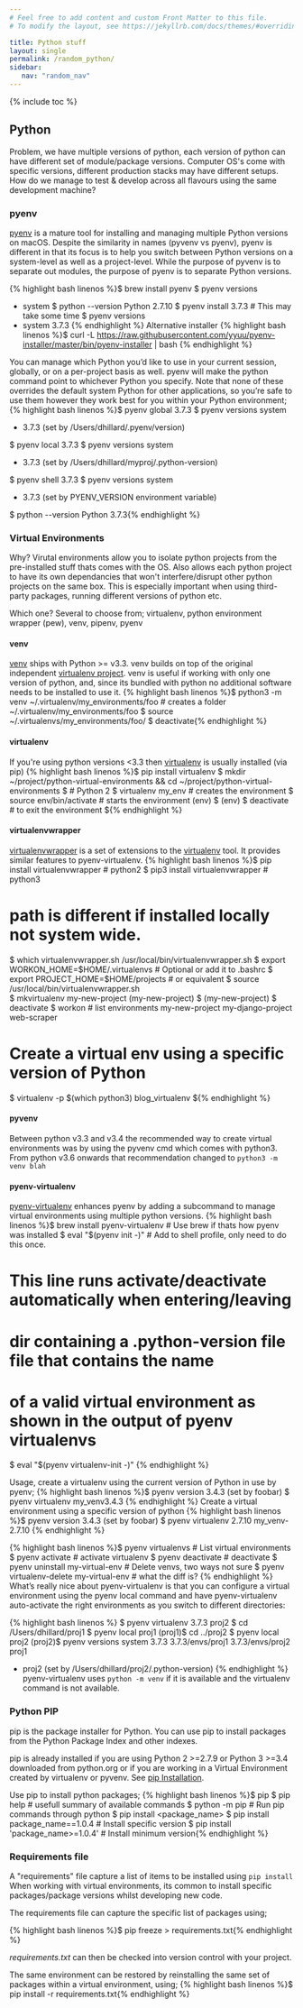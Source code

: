 ```yaml
---
# Feel free to add content and custom Front Matter to this file.
# To modify the layout, see https://jekyllrb.com/docs/themes/#overriding-theme-defaults

title: Python stuff
layout: single
permalink: /random_python/
sidebar:
   nav: "random_nav"
---
```

{% include toc %}

## Python 
Problem, we have multiple versions of python, each version of python can have different set of module/package versions. Computer OS's come with specific versions, different production stacks may have different setups. How do we manage to test & develop across all flavours using the same development machine?

### pyenv
[pyenv](https://github.com/pyenv/pyenv) is a mature tool for installing and managing multiple Python versions on macOS. Despite the similarity in names (pyvenv vs pyenv), pyenv is different in that its focus is to help you switch between Python versions on a system-level as well as a project-level. While the purpose of pyvenv is to separate out modules, the purpose of pyenv is to separate Python versions.

{% highlight bash linenos %}$ brew install pyenv
$ pyenv versions
* system
$ python --version
Python 2.7.10
$ pyenv install 3.7.3  # This may take some time
$ pyenv versions
* system
  3.7.3 {% endhighlight %}
Alternative installer
{% highlight bash linenos %}$ curl -L https://raw.githubusercontent.com/yyuu/pyenv-installer/master/bin/pyenv-installer | bash {% endhighlight %}

You can manage which Python you’d like to use in your current session, globally, or on a per-project basis as well. pyenv will make the python command point to whichever Python you specify. Note that none of these overrides the default system Python for other applications, so you’re safe to use them however they work best for you within your Python environment;
{% highlight bash linenos %}$ pyenv global 3.7.3
$ pyenv versions
  system
* 3.7.3 (set by /Users/dhillard/.pyenv/version)

$ pyenv local 3.7.3
$ pyenv versions
  system
* 3.7.3 (set by /Users/dhillard/myproj/.python-version)

$ pyenv shell 3.7.3
$ pyenv versions
  system
* 3.7.3 (set by PYENV_VERSION environment variable)

$ python --version
Python 3.7.3{% endhighlight %}

### Virtual Environments
Why? Virutal environments allow you to isolate python projects from the pre-installed stuff thats comes with the OS. Also allows each python project to have its own dependancies that won't interfere/disrupt other python projects on the same box.  This is especially important when using third-party packages, running different versions of python etc.

Which one? Several to choose from; virtualenv, python environment wrapper (pew), venv, pipenv, pyenv 
#### venv
[venv](https://docs.python.org/3/library/venv.html) ships with Python >= v3.3. venv builds on top of the original independent [virtualenv project](https://virtualenv.pypa.io/en/stable/). venv is useful if working with only one version of python, and, since its bundled with python no additional software needs to be installed to use it.
{% highlight bash linenos %}$ python3 -m venv ~/.virtualenv/my_environments/foo     # creates a folder ~/.virtualenv/my_environments/foo
$ source ~/.virtualenvs/my_environments/foo/
$ deactivate{% endhighlight %}


#### virtualenv
If you're using python versions <3.3 then [virtualenv](https://virtualenv.pypa.io/en/stable/) is usually installed (via pip)
{% highlight bash linenos %}$ pip install virtualenv
$ mkdir ~/project/python-virtual-environments && cd ~/project/python-virtual-environments
$ # Python 2
$ virtualenv my_env		# creates the environment
$ source env/bin/activate	# starts the environment
(env) $
(env) $ deactivate		# to exit the environment
${% endhighlight %}

#### virtualenvwrapper
[virtualenvwrapper](https://virtualenvwrapper.readthedocs.io/en/latest/) is a set of extensions to the [virtualenv](https://pypi.org/project/virtualenv/) tool. It provides similar features to pyenv-virtualenv.
{% highlight bash linenos %}$ pip install virtualenvwrapper		# python2
$ pip3 install virtualenvwrapper	# python3
# path is different if installed locally not system wide.
$ which virtualenvwrapper.sh
/usr/local/bin/virtualenvwrapper.sh
$ export WORKON_HOME=$HOME/.virtualenvs   # Optional or add it to .bashrc
$ export PROJECT_HOME=$HOME/projects      # or equivalent
$ source /usr/local/bin/virtualenvwrapper.sh 	
$ mkvirtualenv my-new-project
(my-new-project) $
(my-new-project) $ deactivate
$ workon			# list environments
my-new-project
my-django-project
web-scraper
# Create a virtual env using a specific version of Python
$ virtualenv -p $(which python3) blog_virtualenv
${% endhighlight %}
#### pyvenv
Between python v3.3 and v3.4 the recommended way to create virtual environments was by using the pyvenv cmd which comes with python3.
From python v3.6 onwards that recommendation changed to `python3 -m venv blah`

#### pyenv-virtualenv
[pyenv-virtualenv](https://github.com/pyenv/pyenv-virtualenv) enhances pyenv by adding a subcommand to manage virtual environments using multiple python versions.
{% highlight bash linenos %}$ brew install pyenv-virtualenv	# Use brew if thats how pyenv was installed
$ eval "$(pyenv init -)" 	# Add to shell profile, only need to do this once.

# This line runs activate/deactivate automatically when entering/leaving 
# dir containing a .python-version file file that contains the name 
# of a valid virtual environment as shown in the output of pyenv virtualenvs
$ eval "$(pyenv virtualenv-init -)"	
{% endhighlight %}

Usage, create a virtualenv using the current version of Python in use by pyenv;
{% highlight bash linenos %}$ pyenv version
3.4.3 (set by foobar)
$ pyenv virtualenv my_venv3.4.3
{% endhighlight %}
Create a virtual environment using a specific version of python
{% highlight bash linenos %}$ pyenv version
3.4.3 (set by foobar)
$ pyenv virtualenv 2.7.10 my_venv-2.7.10
{% endhighlight %}

{% highlight bash linenos %}$ pyenv virtualenvs 		# List virtual environments
$ pyenv activate <name>		# activate virtualenv
$ pyenv deactivate	# deactivate
$ pyenv uninstall my-virtual-env	 # Delete venvs, two ways not sure 
$ pyenv virtualenv-delete my-virtual-env # what the diff is?
{% endhighlight %}
What’s really nice about pyenv-virtualenv is that you can configure a virtual environment using the pyenv local command and have pyenv-virtualenv auto-activate the right environments as you switch to different directories:

{% highlight bash linenos %}
$ pyenv virtualenv 3.7.3 proj2
$ cd /Users/dhillard/proj1
$ pyenv local proj1
(proj1)$ cd ../proj2
$ pyenv local proj2
(proj2)$ pyenv versions
  system
  3.7.3
  3.7.3/envs/proj1
  3.7.3/envs/proj2
  proj1
* proj2 (set by /Users/dhillard/proj2/.python-version)
{% endhighlight %}
pyenv-virtualenv uses `python -m venv` if it is available and the virtualenv command is not available.

### Python PIP
pip is the package installer for Python. You can use pip to install packages from the Python Package Index and other indexes.

pip is already installed if you are using Python 2 >=2.7.9 or Python 3 >=3.4 downloaded from python.org or if you are working in a Virtual Environment created by virtualenv or pyvenv.
See [pip Installation](https://pip.pypa.io/en/stable/installing/).

Use pip to install python packages;
{% highlight bash linenos %}$ pip <pip arguments>
$ pip help	# usefull summary of available commands
$ python -m pip <pip arguments> # Run pip commands through python
$ pip install <package_name>
$ pip install package_name==1.0.4 # Install specific version
$ pip install 'package_name>=1.0.4' # Install minimum version{% endhighlight %}

### Requirements file
A "requirements" file capture a list of items to be installed using `pip install`
When working with virtual environments, its common to install specific packages/package versions whilst developing new code.

The requirements file can capture the specific list of packages using;

{% highlight bash linenos %}$ pip freeze > requirements.txt{% endhighlight %}

_requirements.txt_ can then be checked into version control with your project.

The same environment can be restored by reinstalling the same set of packages within a virtual environment, using;
{% highlight bash linenos %}$ pip install -r requirements.txt{% endhighlight %}

